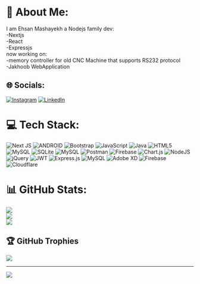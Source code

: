 # 💫 About Me:
I am Ehsan Mashayekh
a Nodejs family dev:<br>-Nextjs<br>-React<br>-Expressjs<br>now working on:<br>-memory controller for old CNC Machine that supports RS232 protocol<br>-Jakhoob WebApplication


## 🌐 Socials:
[![Instagram](https://img.shields.io/badge/Instagram-%23E4405F.svg?logo=Instagram&logoColor=white)](https://instagram.com/ehsan_ma.76) [![LinkedIn](https://img.shields.io/badge/LinkedIn-%230077B5.svg?logo=linkedin&logoColor=white)](https://linkedin.com/in/ehsan-mashayekh) 

# 💻 Tech Stack:
![Next JS](https://img.shields.io/badge/Next-black?style=flat&logo=next.js&logoColor=white) ![ANDROID](https://img.shields.io/badge/android-%2320232a.svg?style=flat&logo=android&logoColor=%a4c639) ![Bootstrap](https://img.shields.io/badge/bootstrap-%23563D7C.svg?style=flat&logo=bootstrap&logoColor=white) ![JavaScript](https://img.shields.io/badge/javascript-%23323330.svg?style=flat&logo=javascript&logoColor=%23F7DF1E) ![Java](https://img.shields.io/badge/java-%23ED8B00.svg?style=flat&logo=java&logoColor=white) ![HTML5](https://img.shields.io/badge/html5-%23E34F26.svg?style=flat&logo=html5&logoColor=white) ![MySQL](https://img.shields.io/badge/mysql-%2300f.svg?style=flat&logo=mysql&logoColor=white) ![SQLite](https://img.shields.io/badge/sqlite-%2307405e.svg?style=flat&logo=sqlite&logoColor=white) ![MySQL](https://img.shields.io/badge/mysql-%2300f.svg?style=flat&logo=mysql&logoColor=white) ![Postman](https://img.shields.io/badge/Postman-FF6C37?style=flat&logo=postman&logoColor=white) ![Firebase](https://img.shields.io/badge/firebase-%23039BE5.svg?style=flat&logo=firebase) ![Chart.js](https://img.shields.io/badge/chart.js-F5788D.svg?style=flat&logo=chart.js&logoColor=white) ![NodeJS](https://img.shields.io/badge/node.js-6DA55F?style=flat&logo=node.js&logoColor=white) ![jQuery](https://img.shields.io/badge/jquery-%230769AD.svg?style=flat&logo=jquery&logoColor=white) ![JWT](https://img.shields.io/badge/JWT-black?style=flat&logo=JSON%20web%20tokens) ![Express.js](https://img.shields.io/badge/express.js-%23404d59.svg?style=flat&logo=express&logoColor=%2361DAFB) ![MySQL](https://img.shields.io/badge/mysql-%2300f.svg?style=flat&logo=mysql&logoColor=white) ![Adobe XD](https://img.shields.io/badge/Adobe%20XD-470137?style=flat&logo=Adobe%20XD&logoColor=#FF61F6) ![Firebase](https://img.shields.io/badge/firebase-%23039BE5.svg?style=flat&logo=firebase) ![Cloudflare](https://img.shields.io/badge/Cloudflare-F38020?style=flat&logo=Cloudflare&logoColor=white)
# 📊 GitHub Stats:
![](https://github-readme-stats.vercel.app/api?username=eee7654&theme=react&hide_border=false&include_all_commits=false&count_private=false)<br/>
![](https://github-readme-streak-stats.herokuapp.com/?user=eee7654&theme=react&hide_border=false)<br/>
![](https://github-readme-stats.vercel.app/api/top-langs/?username=eee7654&theme=react&hide_border=false&include_all_commits=false&count_private=false&layout=compact)

## 🏆 GitHub Trophies
![](https://github-profile-trophy.vercel.app/?username=eee7654&theme=darkhub&no-frame=false&no-bg=false&margin-w=4)

---
[![](https://visitcount.itsvg.in/api?id=eee7654&icon=0&color=0)](https://visitcount.itsvg.in)

<!-- Proudly created with GPRM ( https://gprm.itsvg.in ) -->
